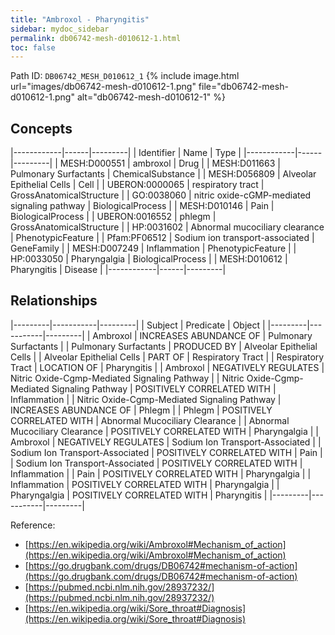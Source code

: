 ```yaml
---
title: "Ambroxol - Pharyngitis"
sidebar: mydoc_sidebar
permalink: db06742-mesh-d010612-1.html
toc: false 
---
```



Path ID: `DB06742_MESH_D010612_1`
{% include image.html url="images/db06742-mesh-d010612-1.png" file="db06742-mesh-d010612-1.png" alt="db06742-mesh-d010612-1" %}

## Concepts

|------------|------|---------|
| Identifier | Name | Type    |
|------------|------|---------|
| MESH:D000551 | ambroxol | Drug |
| MESH:D011663 | Pulmonary Surfactants | ChemicalSubstance |
| MESH:D056809 | Alveolar Epithelial Cells | Cell |
| UBERON:0000065 | respiratory tract | GrossAnatomicalStructure |
| GO:0038060 | nitric oxide-cGMP-mediated signaling pathway | BiologicalProcess |
| MESH:D010146 | Pain | BiologicalProcess |
| UBERON:0016552 | phlegm | GrossAnatomicalStructure |
| HP:0031602 | Abnormal mucociliary clearance | PhenotypicFeature |
| Pfam:PF06512 | Sodium ion transport-associated | GeneFamily |
| MESH:D007249 | Inflammation | PhenotypicFeature |
| HP:0033050 | Pharyngalgia | BiologicalProcess |
| MESH:D010612 | Pharyngitis | Disease |
|------------|------|---------|

## Relationships

|---------|-----------|---------|
| Subject | Predicate | Object  |
|---------|-----------|---------|
| Ambroxol | INCREASES ABUNDANCE OF | Pulmonary Surfactants |
| Pulmonary Surfactants | PRODUCED BY | Alveolar Epithelial Cells |
| Alveolar Epithelial Cells | PART OF | Respiratory Tract |
| Respiratory Tract | LOCATION OF | Pharyngitis |
| Ambroxol | NEGATIVELY REGULATES | Nitric Oxide-Cgmp-Mediated Signaling Pathway |
| Nitric Oxide-Cgmp-Mediated Signaling Pathway | POSITIVELY CORRELATED WITH | Inflammation |
| Nitric Oxide-Cgmp-Mediated Signaling Pathway | INCREASES ABUNDANCE OF | Phlegm |
| Phlegm | POSITIVELY CORRELATED WITH | Abnormal Mucociliary Clearance |
| Abnormal Mucociliary Clearance | POSITIVELY CORRELATED WITH | Pharyngalgia |
| Ambroxol | NEGATIVELY REGULATES | Sodium Ion Transport-Associated |
| Sodium Ion Transport-Associated | POSITIVELY CORRELATED WITH | Pain |
| Sodium Ion Transport-Associated | POSITIVELY CORRELATED WITH | Inflammation |
| Pain | POSITIVELY CORRELATED WITH | Pharyngalgia |
| Inflammation | POSITIVELY CORRELATED WITH | Pharyngalgia |
| Pharyngalgia | POSITIVELY CORRELATED WITH | Pharyngitis |
|---------|-----------|---------|

Reference: 
  - [https://en.wikipedia.org/wiki/Ambroxol#Mechanism_of_action](https://en.wikipedia.org/wiki/Ambroxol#Mechanism_of_action)
  - [https://go.drugbank.com/drugs/DB06742#mechanism-of-action](https://go.drugbank.com/drugs/DB06742#mechanism-of-action)
  - [https://pubmed.ncbi.nlm.nih.gov/28937232/](https://pubmed.ncbi.nlm.nih.gov/28937232/)
  - [https://en.wikipedia.org/wiki/Sore_throat#Diagnosis](https://en.wikipedia.org/wiki/Sore_throat#Diagnosis)
